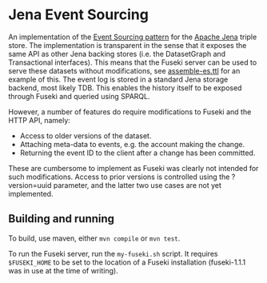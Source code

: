 Jena Event Sourcing
===================

An implementation of the [Event Sourcing pattern](http://martinfowler.com/eaaDev/EventSourcing.html) for the [Apache Jena](https://jena.apache.org/) triple store.
The implementation is transparent in the sense that it exposes the same API as other Jena backing stores (i.e. the DatasetGraph and Transactional interfaces).
This means that the Fuseki server can be used to serve these datasets without modifications, see [assemble-es.ttl](assemble-es.ttl) for an example of this.
The event log is stored in a standard Jena storage backend, most likely TDB.
This enables the history itself to be exposed through Fuseki and queried using SPARQL.

However, a number of features do require modifications to Fuseki and the HTTP API, namely:

 - Access to older versions of the dataset.
 - Attaching meta-data to events, e.g. the account making the change.
 - Returning the event ID to the client after a change has been committed.

These are cumbersome to implement as Fuseki was clearly not intended for such modifications.
Access to prior versions is controlled using the ?version=uuid parameter, and the latter two use cases are not yet implemented.

Building and running
--------------------

To build, use maven, either `mvn compile` or `mvn test`.

To run the Fuseki server, run the `my-fuseki.sh` script. It requires `$FUSEKI_HOME` to be set to the location of a Fuseki installation (fuseki-1.1.1 was in use at the time of writing).
